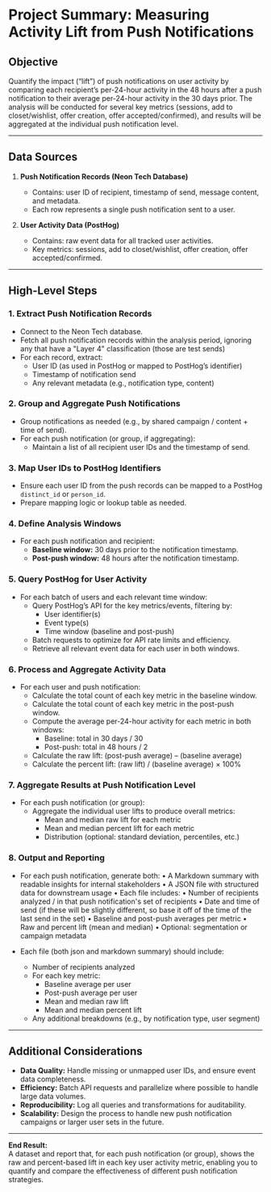 # Project Summary: Measuring Activity Lift from Push Notifications

## Objective

Quantify the impact (“lift”) of push notifications on user activity by comparing each recipient’s per-24-hour activity in the 48 hours after a push notification to their average per-24-hour activity in the 30 days prior. The analysis will be conducted for several key metrics (sessions, add to closet/wishlist, offer creation, offer accepted/confirmed), and results will be aggregated at the individual push notification level.

---

## Data Sources

1. **Push Notification Records (Neon Tech Database)**
    - Contains: user ID of recipient, timestamp of send, message content, and metadata.
    - Each row represents a single push notification sent to a user.

2. **User Activity Data (PostHog)**
    - Contains: raw event data for all tracked user activities.
    - Key metrics: sessions, add to closet/wishlist, offer creation, offer accepted/confirmed.

---

## High-Level Steps

### 1. Extract Push Notification Records

- Connect to the Neon Tech database.
- Fetch all push notification records within the analysis period, ignoring any that have a "Layer 4" classification (those are test sends)
- For each record, extract:
    - User ID (as used in PostHog or mapped to PostHog’s identifier)
    - Timestamp of notification send
    - Any relevant metadata (e.g., notification type, content)

### 2. Group and Aggregate Push Notifications

- Group notifications as needed (e.g., by shared campaign / content + time of send).
- For each push notification (or group, if aggregating):
    - Maintain a list of all recipient user IDs and the timestamp of send.

### 3. Map User IDs to PostHog Identifiers

- Ensure each user ID from the push records can be mapped to a PostHog `distinct_id` or `person_id`.
- Prepare mapping logic or lookup table as needed.

### 4. Define Analysis Windows

- For each push notification and recipient:
    - **Baseline window:** 30 days prior to the notification timestamp.
    - **Post-push window:** 48 hours after the notification timestamp.

### 5. Query PostHog for User Activity

- For each batch of users and each relevant time window:
    - Query PostHog’s API for the key metrics/events, filtering by:
        - User identifier(s)
        - Event type(s)
        - Time window (baseline and post-push)
    - Batch requests to optimize for API rate limits and efficiency.
    - Retrieve all relevant event data for each user in both windows.

### 6. Process and Aggregate Activity Data

- For each user and push notification:
    - Calculate the total count of each key metric in the baseline window.
    - Calculate the total count of each key metric in the post-push window.
    - Compute the average per-24-hour activity for each metric in both windows:
        - Baseline: total in 30 days / 30
        - Post-push: total in 48 hours / 2
    - Calculate the raw lift: (post-push average) – (baseline average)
    - Calculate the percent lift: (raw lift) / (baseline average) × 100%

### 7. Aggregate Results at Push Notification Level

- For each push notification (or group):
    - Aggregate the individual user lifts to produce overall metrics:
        - Mean and median raw lift for each metric
        - Mean and median percent lift for each metric
        - Distribution (optional: standard deviation, percentiles, etc.)

### 8. Output and Reporting

- For each push notification, generate both:
	•	A Markdown summary with readable insights for internal stakeholders
	•	A JSON file with structured data for downstream usage
	•	Each file includes:
        •	Number of recipients analyzed / in that push notification's set of recipients
        •	Date and time of send (if these will be slightly different, so base it off of the time of the last send in the set)
        •	Baseline and post-push averages per metric
        •	Raw and percent lift (mean and median)
        •	Optional: segmentation or campaign metadata

- Each file (both json and markdown summary) should include:
    - Number of recipients analyzed
    - For each key metric:
        - Baseline average per user
        - Post-push average per user
        - Mean and median raw lift
        - Mean and median percent lift
    - Any additional breakdowns (e.g., by notification type, user segment)


---

## Additional Considerations

- **Data Quality:** Handle missing or unmapped user IDs, and ensure event data completeness.
- **Efficiency:** Batch API requests and parallelize where possible to handle large data volumes.
- **Reproducibility:** Log all queries and transformations for auditability.
- **Scalability:** Design the process to handle new push notification campaigns or larger user sets in the future.

---

**End Result:**  
A dataset and report that, for each push notification (or group), shows the raw and percent-based lift in each key user activity metric, enabling you to quantify and compare the effectiveness of different push notification strategies.